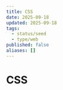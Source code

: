 ```yaml
---
title: CSS
date: 2025-09-18
updated: 2025-09-18
tags:
  - status/seed
  - type/web
published: false
aliases: []
---
```

# CSS
